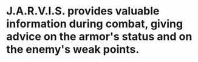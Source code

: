 # J.A.R.V.I.S. provides valuable information during combat, giving advice on the armor's status and on the enemy's weak points.
